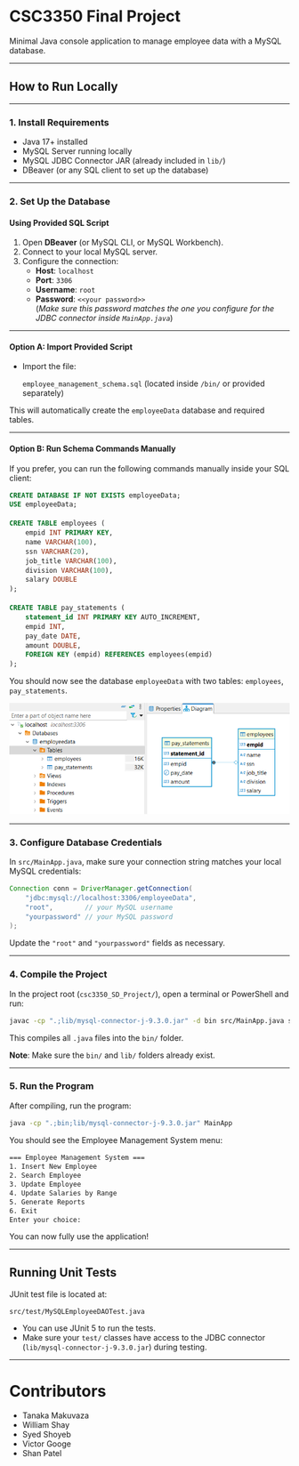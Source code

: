 # CSC3350 Final Project

Minimal Java console application to manage employee data with a MySQL database.

---

## How to Run Locally

---

### 1. Install Requirements

- Java 17+ installed
- MySQL Server running locally
- MySQL JDBC Connector JAR (already included in `lib/`)
- DBeaver (or any SQL client to set up the database)

---

### 2. Set Up the Database

#### Using Provided SQL Script

1. Open **DBeaver** (or MySQL CLI, or MySQL Workbench).
2. Connect to your local MySQL server.
3. Configure the connection:
   - **Host**: `localhost`
   - **Port**: `3306`
   - **Username**: `root`
   - **Password**: `<<your password>>`  
   (*Make sure this password matches the one you configure for the JDBC connector inside `MainApp.java`*)

---

#### Option A: Import Provided Script

- Import the file:

  `employee_management_schema.sql` (located inside `/bin/` or provided separately)

This will automatically create the `employeeData` database and required tables.

---

#### Option B: Run Schema Commands Manually

If you prefer, you can run the following commands manually inside your SQL client:

```sql
CREATE DATABASE IF NOT EXISTS employeeData;
USE employeeData;

CREATE TABLE employees (
    empid INT PRIMARY KEY,
    name VARCHAR(100),
    ssn VARCHAR(20),
    job_title VARCHAR(100),
    division VARCHAR(100),
    salary DOUBLE
);

CREATE TABLE pay_statements (
    statement_id INT PRIMARY KEY AUTO_INCREMENT,
    empid INT,
    pay_date DATE,
    amount DOUBLE,
    FOREIGN KEY (empid) REFERENCES employees(empid)
);
```

You should now see the database `employeeData` with two tables: `employees`, `pay_statements`.

![alt text](bin/image.png)


---

### 3. Configure Database Credentials

In `src/MainApp.java`, make sure your connection string matches your local MySQL credentials:

```java
Connection conn = DriverManager.getConnection(
    "jdbc:mysql://localhost:3306/employeeData",
    "root",        // your MySQL username
    "yourpassword" // your MySQL password
);
```

Update the `"root"` and `"yourpassword"` fields as necessary.

---

### 4. Compile the Project

In the project root (`csc3350_SD_Project/`), open a terminal or PowerShell and run:

```bash
javac -cp ".;lib/mysql-connector-j-9.3.0.jar" -d bin src/MainApp.java src/dao/*.java src/interfaces/*.java src/models/*.java src/reports/*.java src/ui/*.java
```

This compiles all `.java` files into the `bin/` folder.

**Note**: Make sure the `bin/` and `lib/` folders already exist.

---

### 5. Run the Program

After compiling, run the program:

```bash
java -cp ".;bin;lib/mysql-connector-j-9.3.0.jar" MainApp
```

You should see the Employee Management System menu:

```
=== Employee Management System ===
1. Insert New Employee
2. Search Employee
3. Update Employee
4. Update Salaries by Range
5. Generate Reports
6. Exit
Enter your choice:
```

You can now fully use the application!

---

## Running Unit Tests

JUnit test file is located at:

```plaintext
src/test/MySQLEmployeeDAOTest.java
```

- You can use JUnit 5 to run the tests.
- Make sure your `test/` classes have access to the JDBC connector (`lib/mysql-connector-j-9.3.0.jar`) during testing.

---

# Contributors

- Tanaka Makuvaza
- William Shay
- Syed Shoyeb
- Victor Googe
- Shan Patel
